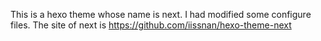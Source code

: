 This is a hexo theme whose name is next.
I had modified some configure files.
The site of next is https://github.com/iissnan/hexo-theme-next 
